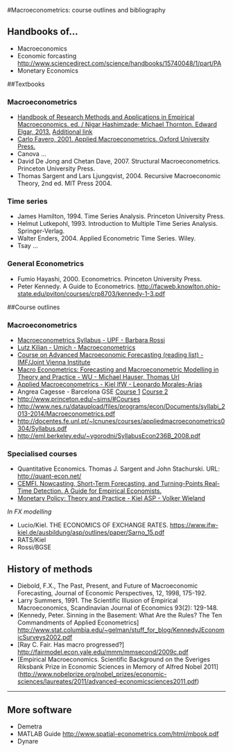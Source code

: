 #Macroeconometrics: course outlines and bibliography

## Handbooks of...
* Macroeconomics
* Economic forcasting http://www.sciencedirect.com/science/handbooks/15740048/1/part/PA
* Monetary Economics

##Textbooks

### Macroeconometrics
* [Handbook of Research Methods and Applications in Empirical Macroeconomics. ed. / Nigar Hashimzade; Michael Thornton. Edward Elgar, 2013.](http://www.gbv.de/dms/zbw/744012678.pdf) [Additional link](https://www.e-elgar.com/shop/handbook-of-research-methods-and-applications-in-empirical-macroeconomics?___website=uk_warehouse)
* [Carlo Favero, 2001. Applied Macroeconometrics. Oxford University Press.](http://www.bseu.by/russian/faculty5/stat/docs/4/Favero-Applied%20Macroeconometrics.pdf)
* Canova ...
* David De Jong and Chetan Dave, 2007. Structural Macroeconometrics. Princeton University Press.
* Thomas Sargent and Lars Ljungqvist, 2004. Recursive Macroeconomic Theory, 2nd ed. MIT Press 2004.

### Time series
* James Hamilton, 1994. Time Series Analysis. Princeton University Press.
* Helmut Lutkepohl, 1993. Introduction to Multiple Time Series Analysis. Springer-Verlag.
* Walter Enders, 2004. Applied Econometric Time Series. Wiley. 
* Tsay ...

### General Econometrics
* Fumio Hayashi, 2000. Econometrics. Princeton University Press.
* Peter Kennedy. A Guide to Econometrics. http://facweb.knowlton.ohio-state.edu/pviton/courses/crp8703/kennedy-1-3.pdf

##Course outlines  
### Macroeconometrics  
* [Macroeconometrics Syllabus - UPF - Barbara Rossi](http://www.econ.upf.edu/~brossi/SyllabusUPFFall2013.pdf)
* [Lutz Kilian - Umich - Macroeconometrics](http://www-personal.umich.edu/~lkilian/syll676.pdf)
* [Course on Advanced Macroeconomic Forecasting (reading list) - IMF/Joint Vienna Institute](http://www.jvi.org/uploads/tx_abajvicoursemanager/Reading_List_-_MFA_JV14.09_01.pdf)
* [Macro Econometrics: Forecasting and Macroeconometric Modelling in Theory and Practice - WU - Michael Hauser, Thomas Url](http://statmath.wu.ac.at/~hauser/LVs/SE_MacroEconometrics/SS14/outline_01.pdf)
* [Applied Macroeconometrics - Kiel IfW - Leonardo Morales-Arias](https://www.ifw-kiel.de/ausbildung/asp/outlines/paper/morales-2016)
* Angrea Cagesse - Barcelona GSE [Course 1](http://www.barcelonagse.eu/tmp/pdf/12E013_Advanced_Macroeconomics_II.pdf) [Course 2](http://www.researchgate.net/publication/227467495_Applied_Macroeconometrics)
* http://www.princeton.edu/~sims/#Courses
* http://www.nes.ru/dataupload/files/programs/econ/Documents/syllabi_2013-2014/Macroeconometrics.pdf
* http://docentes.fe.unl.pt/~lcnunes/courses/appliedmacroeconometrics0304/Syllabus.pdf
* http://eml.berkeley.edu/~ygorodni/SyllabusEcon236B_2008.pdf

### Specialised courses 
* Quantitative Economics.  Thomas J. Sargent and John Stachurski. URL: <http://quant-econ.net/>
* [CEMFI. Nowcasting, Short-Term Forecasting, and Turning-Points Real-Time Detection. A Guide for Empirical Economists.](http://www.cemfi.es/studies/css/course.asp?c=14)
* [Monetary Policy: Theory and Practice - Kiel ASP - Volker Wieland](https://www.ifw-kiel.de/ausbildung/asp/outlines/paper/Wieland2014.pdf)

*In FX modelling*
- Lucio/Kiel. THE ECONOMICS OF EXCHANGE RATES. https://www.ifw-kiel.de/ausbildung/asp/outlines/paper/Sarno_15.pdf
- RATS/Kiel
- Rossi/BGSE

## History of methods
* Diebold, F.X., The Past, Present, and Future of Macroeconomic Forecasting, Journal of Economic Perspectives, 12, 1998, 175-192. 
* Larry Summers, 1991. The Scientific Illusion of Empirical Macroeconomics, Scandinavian Journal of Economics 93(2): 129-148. 
* [Kennedy, Peter. Sinning in the Basement: What Are the Rules? The Ten Commandments of Applied Econometrics] http://www.stat.columbia.edu/~gelman/stuff_for_blog/KennedyJEconomicSurveys2002.pdf
* [Ray C. Fair. Has macro progressed?] http://fairmodel.econ.yale.edu/mmm/mmsecond/2009c.pdf
* [Empirical Macroeconomics. Scientific Background on the Sveriges Riksbank Prize in Economic Sciences in Memory of Alfred Nobel 2011] (http://www.nobelprize.org/nobel_prizes/economic-sciences/laureates/2011/advanced-economicsciences2011.pdf)

-----------------

## More software
* Demetra
* MATLAB Guide http://www.spatial-econometrics.com/html/mbook.pdf
* Dynare
